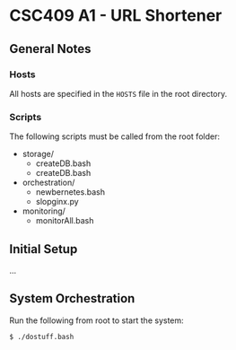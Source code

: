 # CSC409 A1 - URL Shortener

## General Notes
### Hosts
All hosts are specified in the `HOSTS` file in the root directory.
### Scripts
The following scripts must be called from the root folder:
 - storage/
   - createDB.bash
   - createDB.bash
 - orchestration/
   - newbernetes.bash
   - slopginx.py
 - monitoring/
   - monitorAll.bash

## Initial Setup
...

## System Orchestration
Run the following from root to start the system:
```bash
$ ./dostuff.bash
```